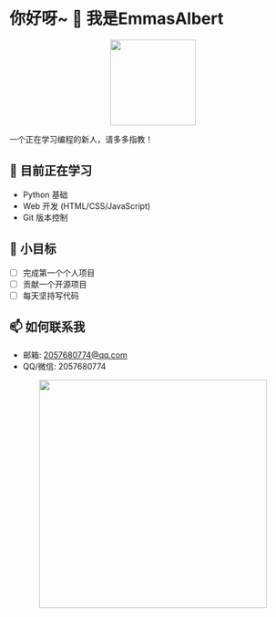 # 你好呀~ 👋 我是EmmasAlbert 

<p align="center">
  <img src="https://github.com/EmmasAlbert/README/416.png" width="150" />
</p>

一个正在学习编程的新人，请多多指教！

## 🌱 目前正在学习

- Python 基础
- Web 开发 (HTML/CSS/JavaScript)
- Git 版本控制

## 🎯 小目标

- [ ] 完成第一个个人项目
- [ ] 贡献一个开源项目
- [ ] 每天坚持写代码

## 📫 如何联系我

- 邮箱: 2057680774@qq.com
- QQ/微信: 2057680774
<p align="center">
  <img src="https://github-readme-stats.vercel.app/api?username=EmmasAlbert&show_icons=true&theme=default" width="400" />
</p>
